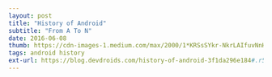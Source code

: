 ```yaml
---
layout: post
title: "History of Android"
subtitle: "From A To N"
date: 2016-06-08
thumb: https://cdn-images-1.medium.com/max/2000/1*KRSsSYkr-NkrLAIfuvNnHA.png
tags: android history
ext-url: https://blog.devdroids.com/history-of-android-3f1da296e184#.r5wla85u1
---
```

